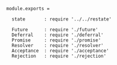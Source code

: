     module.exports =

      state       : require '../../restate'

      Future      : require './future'
      Deferral    : require './deferral'
      Promise     : require './promise'
      Resolver    : require './resolver'
      Acceptance  : require './acceptance'
      Rejection   : require './rejection'
